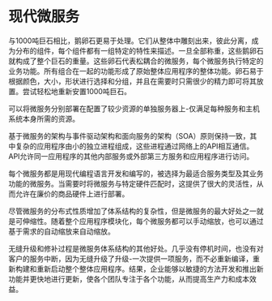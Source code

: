 # 现代微服务

与1000吨巨石相比，鹅卵石更易于处理。它们从整体中雕刻出来，彼此分离，成为分布的组件，每个组件都有一组特定的特性来描述。一旦全部称重，这些鹅卵石就构成了整个巨石的重量。这些卵石代表松耦合的微服务，每个微服务执行特定的业务功能。所有组合在一起的功能形成了原始整体应用程序的整体功能。卵石易于根据颜色，大小，形状进行选择和分组，并且在需要时只需很少的精力即可将其放置。尝试轻松地重新安置1000吨巨石。

可以将微服务分别部署在配置了较少资源的单独服务器上-仅满足每种服务和主机系统本身所需的资源。

基于微服务的架构与事件驱动架构和面向服务的架构（SOA）原则保持一致，其中复杂的应用程序由小的独立进程组成，这些进程通过网络上的API相互通信。API允许同一应用程序的其他内部服务或外部第三方服务和应用程序进行访问。

每个微服务都是用现代编程语言开发和编写的，被选择为最适合服务类型及其业务功能的微服务。当需要时将微服务与特定硬件匹配时，这提供了很大的灵活性，从而允许在廉价的商品硬件上进行部署。

尽管微服务的分布式性质增加了体系结构的复杂性，但是微服务的最大好处之一就是可伸缩性。随着整个应用程序模块化，每个微服务都可以手动缩放，也可以通过基于需求的自动缩放来自动缩放。

无缝升级和修补过程是微服务体系结构的其他好处。几乎没有停机时间，也没有对客户的服务中断，因为无缝升级了升级-一次提供一项服务，而不必重新编译，重新构建和重新启动整个整体应用程序。结果，企业能够以敏捷的方法开发和推出新功能并更快地进行更新，使各个团队专注于各个功能，从而提高生产力和成本效益。

